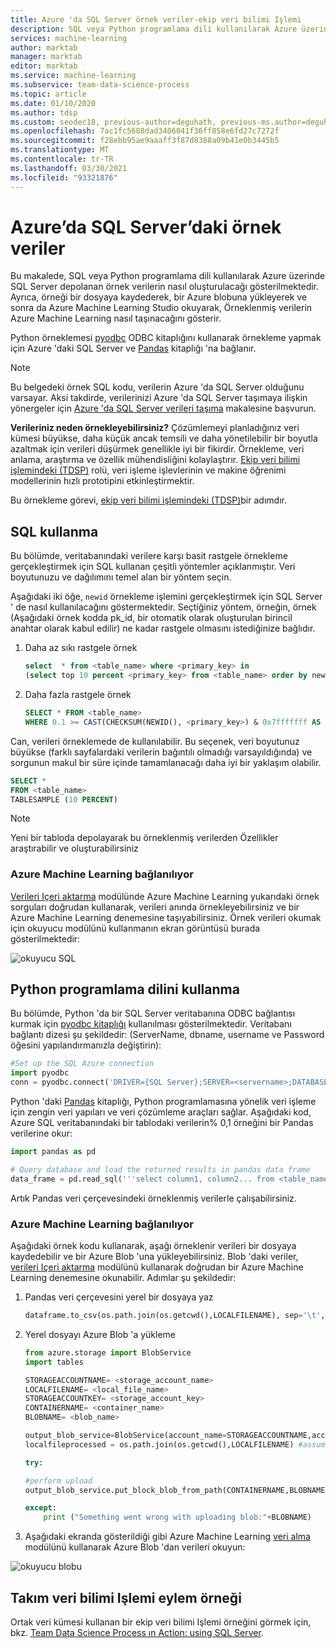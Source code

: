 ```yaml
---
title: Azure 'da SQL Server örnek veriler-ekip veri bilimi Işlemi
description: SQL veya Python programlama dili kullanılarak Azure üzerinde SQL Server depolanan örnek veriler, sonra da Azure Machine Learning taşıyın.
services: machine-learning
author: marktab
manager: marktab
editor: marktab
ms.service: machine-learning
ms.subservice: team-data-science-process
ms.topic: article
ms.date: 01/10/2020
ms.author: tdsp
ms.custom: seodec18, previous-author=deguhath, previous-ms.author=deguhath
ms.openlocfilehash: 7ac1fc5688dad3406041f36ff858e6fd27c7272f
ms.sourcegitcommit: f28ebb95ae9aaaff3f87d8388a09b41e0b3445b5
ms.translationtype: MT
ms.contentlocale: tr-TR
ms.lasthandoff: 03/30/2021
ms.locfileid: "93321876"
---
```

# <a name="sample-data-in-sql-server-on-azure"></a><a name="heading"></a>Azure’da SQL Server’daki örnek veriler

Bu makalede, SQL veya Python programlama dili kullanılarak Azure üzerinde SQL Server depolanan örnek verilerin nasıl oluşturulacağı gösterilmektedir. Ayrıca, örneği bir dosyaya kaydederek, bir Azure blobuna yükleyerek ve sonra da Azure Machine Learning Studio okuyarak, Örneklenmiş verilerin Azure Machine Learning nasıl taşınacağını gösterir.

Python örneklemesi [pyodbc](https://code.google.com/p/pyodbc/) ODBC kitaplığını kullanarak örnekleme yapmak için Azure 'daki SQL Server ve [Pandas](https://pandas.pydata.org/) kitaplığı 'na bağlanır.

> [!NOTE]
> Bu belgedeki örnek SQL kodu, verilerin Azure 'da SQL Server olduğunu varsayar. Aksi takdirde, verilerinizi Azure 'da SQL Server taşımaya ilişkin yönergeler için [Azure 'da SQL Server verileri taşıma](move-sql-server-virtual-machine.md) makalesine başvurun.
> 
> 

**Verileriniz neden örnekleyebilirsiniz?**
Çözümlemeyi planladığınız veri kümesi büyükse, daha küçük ancak temsili ve daha yönetilebilir bir boyutla azaltmak için verileri düşürmek genellikle iyi bir fikirdir. Örnekleme, veri anlama, araştırma ve özellik mühendisliğini kolaylaştırır. [Ekip veri bilimi işlemindeki (TDSP)](./index.yml) rolü, veri işleme işlevlerinin ve makine öğrenimi modellerinin hızlı prototipini etkinleştirmektir.

Bu örnekleme görevi, [ekip veri bilimi işlemindeki (TDSP)](./index.yml)bir adımdır.

## <a name="using-sql"></a><a name="SQL"></a>SQL kullanma
Bu bölümde, veritabanındaki verilere karşı basit rastgele örnekleme gerçekleştirmek için SQL kullanan çeşitli yöntemler açıklanmıştır. Veri boyutunuzu ve dağılımını temel alan bir yöntem seçin.

Aşağıdaki iki öğe, `newid` örnekleme işlemini gerçekleştirmek için SQL Server ' de nasıl kullanılacağını göstermektedir. Seçtiğiniz yöntem, örneğin, örnek (Aşağıdaki örnek kodda pk_id, bir otomatik olarak oluşturulan birincil anahtar olarak kabul edilir) ne kadar rastgele olmasını istediğinize bağlıdır.

1. Daha az sıkı rastgele örnek

    ```sql
    select  * from <table_name> where <primary_key> in 
    (select top 10 percent <primary_key> from <table_name> order by newid())
    ```

2. Daha fazla rastgele örnek 

    ```sql
    SELECT * FROM <table_name>
    WHERE 0.1 >= CAST(CHECKSUM(NEWID(), <primary_key>) & 0x7fffffff AS float)/ CAST (0x7fffffff AS int)
    ```

Can, verileri örneklemede de kullanılabilir. Bu seçenek, veri boyutunuz büyükse (farklı sayfalardaki verilerin bağıntılı olmadığı varsayıldığında) ve sorgunun makul bir süre içinde tamamlanacağı daha iyi bir yaklaşım olabilir.

```sql
SELECT *
FROM <table_name> 
TABLESAMPLE (10 PERCENT)
```

> [!NOTE]
> Yeni bir tabloda depolayarak bu örneklenmiş verilerden Özellikler araştırabilir ve oluşturabilirsiniz
> 
> 

### <a name="connecting-to-azure-machine-learning"></a><a name="sql-aml"></a>Azure Machine Learning bağlanılıyor
[Verileri Içeri aktarma][import-data] modülünde Azure Machine Learning yukarıdaki örnek sorguları doğrudan kullanarak, verileri anında örnekleyebilirsiniz ve bir Azure Machine Learning denemesine taşıyabilirsiniz. Örnek verileri okumak için okuyucu modülünü kullanmanın ekran görüntüsü burada gösterilmektedir:

![okuyucu SQL][1]

## <a name="using-the-python-programming-language"></a><a name="python"></a>Python programlama dilini kullanma
Bu bölümde, Python 'da bir SQL Server veritabanına ODBC bağlantısı kurmak için [pyodbc kitaplığı](https://code.google.com/p/pyodbc/) kullanılması gösterilmektedir. Veritabanı bağlantı dizesi şu şekildedir: (ServerName, dbname, username ve Password öğesini yapılandırmanızla değiştirin):

```python
#Set up the SQL Azure connection
import pyodbc    
conn = pyodbc.connect('DRIVER={SQL Server};SERVER=<servername>;DATABASE=<dbname>;UID=<username>;PWD=<password>')
```

Python 'daki [Pandas](https://pandas.pydata.org/) kitaplığı, Python programlamasına yönelik veri işleme için zengin veri yapıları ve veri çözümleme araçları sağlar. Aşağıdaki kod, Azure SQL veritabanındaki bir tablodaki verilerin% 0,1 örneğini bir Pandas verilerine okur:

```python
import pandas as pd

# Query database and load the returned results in pandas data frame
data_frame = pd.read_sql('''select column1, column2... from <table_name> tablesample (0.1 percent)''', conn)
```

Artık Pandas veri çerçevesindeki örneklenmiş verilerle çalışabilirsiniz. 

### <a name="connecting-to-azure-machine-learning"></a><a name="python-aml"></a>Azure Machine Learning bağlanılıyor
Aşağıdaki örnek kodu kullanarak, aşağı örneklenir verileri bir dosyaya kaydedebilir ve bir Azure Blob 'una yükleyebilirsiniz. Blob 'daki veriler, [verileri Içeri aktarma][import-data] modülünü kullanarak doğrudan bir Azure Machine Learning denemesine okunabilir. Adımlar şu şekildedir: 

1. Pandas veri çerçevesini yerel bir dosyaya yaz

    ```python
    dataframe.to_csv(os.path.join(os.getcwd(),LOCALFILENAME), sep='\t', encoding='utf-8', index=False)
    ```

2. Yerel dosyayı Azure Blob 'a yükleme

    ```python
    from azure.storage import BlobService
    import tables

    STORAGEACCOUNTNAME= <storage_account_name>
    LOCALFILENAME= <local_file_name>
    STORAGEACCOUNTKEY= <storage_account_key>
    CONTAINERNAME= <container_name>
    BLOBNAME= <blob_name>

    output_blob_service=BlobService(account_name=STORAGEACCOUNTNAME,account_key=STORAGEACCOUNTKEY)    
    localfileprocessed = os.path.join(os.getcwd(),LOCALFILENAME) #assuming file is in current working directory

    try:

    #perform upload
    output_blob_service.put_block_blob_from_path(CONTAINERNAME,BLOBNAME,localfileprocessed)

    except:            
        print ("Something went wrong with uploading blob:"+BLOBNAME)
    ```

3. Aşağıdaki ekranda gösterildiği gibi Azure Machine Learning [veri alma][import-data] modülünü kullanarak Azure Blob 'dan verileri okuyun:

![okuyucu blobu][2]

## <a name="the-team-data-science-process-in-action-example"></a>Takım veri bilimi Işlemi eylem örneği
Ortak veri kümesi kullanan bir ekip veri bilimi Işlemi örneğini görmek için, bkz. [Team Data Science Process ın Action: using SQL Server](sql-walkthrough.md).

[1]: ./media/sample-sql-server-virtual-machine/reader_database.png
[2]: ./media/sample-sql-server-virtual-machine/reader_blob.png

[import-data]: /azure/machine-learning/studio-module-reference/import-data